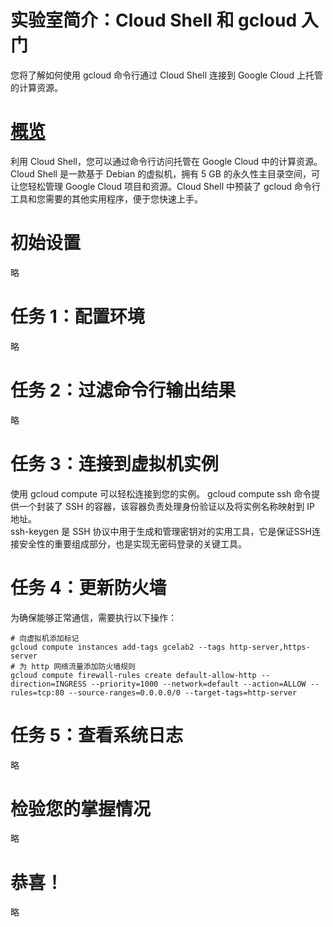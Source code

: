 # 实验室简介：Cloud Shell 和 gcloud 入门
您将了解如何使用 gcloud 命令行通过 Cloud Shell 连接到 Google Cloud 上托管的计算资源。

# [概览](https://www.cloudskillsboost.google/course_sessions/5373525/labs/376189)
利用 Cloud Shell，您可以通过命令行访问托管在 Google Cloud 中的计算资源。Cloud Shell 是一款基于 Debian 的虚拟机，拥有 5 GB 的永久性主目录空间，可让您轻松管理 Google Cloud 项目和资源。Cloud Shell 中预装了 gcloud 命令行工具和您需要的其他实用程序，便于您快速上手。

# 初始设置
略

# 任务 1：配置环境
略

# 任务 2：过滤命令行输出结果
略

# 任务 3：连接到虚拟机实例
使用 gcloud compute 可以轻松连接到您的实例。 gcloud compute ssh 命令提供一个封装了 SSH 的容器，该容器负责处理身份验证以及将实例名称映射到 IP 地址。  
ssh-keygen 是 SSH 协议中用于生成和管理密钥对的实用工具，它是保证SSH连接安全性的重要组成部分，也是实现无密码登录的关键工具。

# 任务 4：更新防火墙
为确保能够正常通信，需要执行以下操作：
```
# 向虚拟机添加标记
gcloud compute instances add-tags gcelab2 --tags http-server,https-server
# 为 http 网络流量添加防火墙规则
gcloud compute firewall-rules create default-allow-http --direction=INGRESS --priority=1000 --network=default --action=ALLOW --rules=tcp:80 --source-ranges=0.0.0.0/0 --target-tags=http-server
```

# 任务 5：查看系统日志
略

# 检验您的掌握情况
略

# 恭喜！
略
